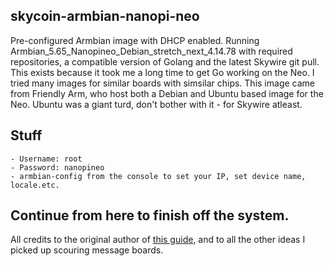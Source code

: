 ## skycoin-armbian-nanopi-neo
Pre-configured Armbian image with DHCP enabled. Running Armbian_5.65_Nanopineo_Debian_stretch_next_4.14.78 with required repositories, a compatible version of Golang and the latest Skywire git pull. This exists because it took me a long time to get Go working on the Neo. I tried many images for similar boards with simsilar chips. This image came from Friendly Arm, who host both a Debian and Ubuntu based image for the Neo. Ubuntu was a giant turd, don't bother with it - for Skywire atleast. 

## Stuff
```
- Username: root
- Password: nanopineo
- armbian-config from the console to set your IP, set device name, locale.etc.
```

## Continue from here to finish off the system. 

All credits to the original author of [this guide](https://github.com/skycoin/skywire/wiki/Skyminer-Skywire-installation-guide#troubleshooting), and to all the other ideas I picked up scouring message boards.

